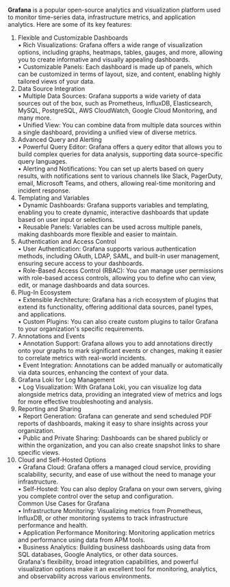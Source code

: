 **Grafana** is a popular open-source analytics and visualization platform used to monitor time-series data, infrastructure metrics, and application analytics. Here are some of its key features:  

1. Flexible and Customizable Dashboards  
    • Rich Visualizations: Grafana offers a wide range of visualization options, including graphs, heatmaps, tables, gauges, and more, allowing you to create informative and visually appealing dashboards.  
    • Customizable Panels: Each dashboard is made up of panels, which can be customized in terms of layout, size, and content, enabling highly tailored views of your data.  
2. Data Source Integration  
    • Multiple Data Sources: Grafana supports a wide variety of data sources out of the box, such as Prometheus, InfluxDB, Elasticsearch, MySQL, PostgreSQL, AWS CloudWatch, Google Cloud Monitoring, and many more.  
    • Unified View: You can combine data from multiple data sources within a single dashboard, providing a unified view of diverse metrics.  
3. Advanced Query and Alerting  
    • Powerful Query Editor: Grafana offers a query editor that allows you to build complex queries for data analysis, supporting data source-specific query languages.  
    • Alerting and Notifications: You can set up alerts based on query results, with notifications sent to various channels like Slack, PagerDuty, email, Microsoft Teams, and others, allowing real-time monitoring and incident response.  
4. Templating and Variables  
    • Dynamic Dashboards: Grafana supports variables and templating, enabling you to create dynamic, interactive dashboards that update based on user input or selections.  
    • Reusable Panels: Variables can be used across multiple panels, making dashboards more flexible and easier to maintain.  
5. Authentication and Access Control  
    • User Authentication: Grafana supports various authentication methods, including OAuth, LDAP, SAML, and built-in user management, ensuring secure access to your dashboards.  
    • Role-Based Access Control (RBAC): You can manage user permissions with role-based access controls, allowing you to define who can view, edit, or manage dashboards and data sources.  
6. Plug-In Ecosystem  
    • Extensible Architecture: Grafana has a rich ecosystem of plugins that extend its functionality, offering additional data sources, panel types, and applications.  
    • Custom Plugins: You can also create custom plugins to tailor Grafana to your organization's specific requirements.  
7. Annotations and Events  
    • Annotation Support: Grafana allows you to add annotations directly onto your graphs to mark significant events or changes, making it easier to correlate metrics with real-world incidents.  
    • Event Integration: Annotations can be added manually or automatically via data sources, enhancing the context of your data.  
8. Grafana Loki for Log Management  
    • Log Visualization: With Grafana Loki, you can visualize log data alongside metrics data, providing an integrated view of metrics and logs for more effective troubleshooting and analysis.  
9. Reporting and Sharing  
    • Report Generation: Grafana can generate and send scheduled PDF reports of dashboards, making it easy to share insights across your organization.  
    • Public and Private Sharing: Dashboards can be shared publicly or within the organization, and you can also create snapshot links to share specific views.  
10. Cloud and Self-Hosted Options  
    • Grafana Cloud: Grafana offers a managed cloud service, providing scalability, security, and ease of use without the need to manage your infrastructure.  
    • Self-Hosted: You can also deploy Grafana on your own servers, giving you complete control over the setup and configuration.  
Common Use Cases for Grafana  
    • Infrastructure Monitoring: Visualizing metrics from Prometheus, InfluxDB, or other monitoring systems to track infrastructure performance and health.  
    • Application Performance Monitoring: Monitoring application metrics and performance using data from APM tools.  
    • Business Analytics: Building business dashboards using data from SQL databases, Google Analytics, or other data sources.  
Grafana's flexibility, broad integration capabilities, and powerful visualization options make it an excellent tool for monitoring, analytics, and observability across various environments.  

